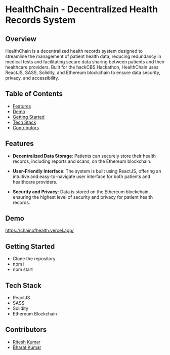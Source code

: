 # HealthChain - Decentralized Health Records System

## Overview

HealthChain is a decentralized health records system designed to streamline the management of patient health data, reducing redundancy in medical tests and facilitating secure data sharing between patients and their healthcare providers. Built for the hackCBS Hackathon, HealthChain uses ReactJS, SASS, Solidity, and Ethereum blockchain to ensure data security, privacy, and accessibility.

## Table of Contents

- [Features](#features)
- [Demo](#demo)
- [Getting Started](#getting-started)
- [Tech Stack](#tech-stack)
- [Contributors](#contributors)

## Features

- **Decentralized Data Storage**: Patients can securely store their health records, including reports and scans, on the Ethereum blockchain.

- **User-Friendly Interface**: The system is built using ReactJS, offering an intuitive and easy-to-navigate user interface for both patients and healthcare providers.

- **Security and Privacy**: Data is stored on the Ethereum blockchain, ensuring the highest level of security and privacy for patient health records.

## Demo

https://chainofhealth.vercel.app/

## Getting Started

- Clone the repository
- npm i
- npm start

## Tech Stack

- ReactJS
- SASS
- Solidity
- Ethereum Blockchain

## Contributors

- [Ritesh Kumar](https://riteshdev.vercel.app/)
- [Bharat Kumar](https://bharatkumar.vercel.app/)

